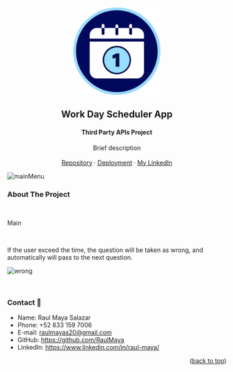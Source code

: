 <!-- PROJECT LOGO -->
<br />
<div align="center">
  <a href="https://github.com/RaulMaya/Scheduler-App">
    <img src="./assets/images/schedule.png" alt="Logo" width="200" height="200">
  </a>

  <h2 align="center">Work Day Scheduler App</h2>
  <h4 align="center">Third Party APIs Project</h4>

  <p align="center">
  Brief description
    <br />
    <br />
    <a href="https://github.com/RaulMaya/Scheduler-App">Repository</a>    
    ·
    <a href="https://raulmaya.github.io/Scheduler-App/">Deployment</a>
    ·
    <a href="https://www.linkedin.com/in/raul-maya/">My LinkedIn</a>

  </p>
</div>

<!-- ABOUT THE PROJECT -->

![mainMenu](./assets/images/readMeFiles/mainMenu.jpg)

### About The Project
<br>
<p>Main
</p>

<br>
<p>If the user exceed the time, the question will be taken as wrong, and automatically will pass to the next question.
</p>

![wrong](./assets/images/readMeFiles/wrongAns.jpg)

<br>

### Contact :iphone:

- Name: Raul Maya Salazar
- Phone: +52 833 159 7006
- E-mail: raulmayas20@gmail.com
- GitHub: https://github.com/RaulMaya
- LinkedIn: https://www.linkedin.com/in/raul-maya/

<p align="right">(<a href="#top">back to top</a>)</p>